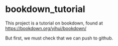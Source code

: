 # bookdown_tutorial

This project is a tutorial on bookdown, found at https://bookdown.org/yihui/bookdown/

But first, we must check that we can push to github.